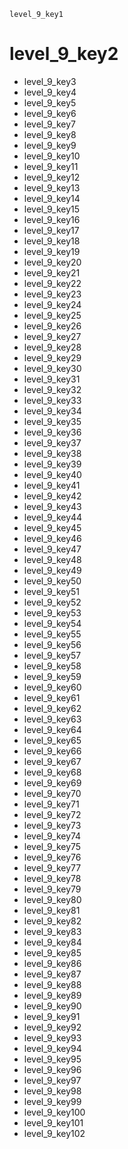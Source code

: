 ```ngMeta
level_9_key1
```
# level_9_key2
- level_9_key3
- level_9_key4
- level_9_key5
- level_9_key6
- level_9_key7
- level_9_key8
- level_9_key9
- level_9_key10
- level_9_key11
- level_9_key12
- level_9_key13
- level_9_key14
- level_9_key15
- level_9_key16
- level_9_key17
- level_9_key18
- level_9_key19
- level_9_key20
- level_9_key21
- level_9_key22
- level_9_key23
- level_9_key24
- level_9_key25
- level_9_key26
- level_9_key27
- level_9_key28
- level_9_key29
- level_9_key30
- level_9_key31
- level_9_key32
- level_9_key33
- level_9_key34
- level_9_key35
- level_9_key36
- level_9_key37
- level_9_key38
- level_9_key39
- level_9_key40
- level_9_key41
- level_9_key42
- level_9_key43
- level_9_key44
- level_9_key45
- level_9_key46
- level_9_key47
- level_9_key48
- level_9_key49
- level_9_key50
- level_9_key51
- level_9_key52
- level_9_key53
- level_9_key54
- level_9_key55
- level_9_key56
- level_9_key57
- level_9_key58
- level_9_key59
- level_9_key60
- level_9_key61
- level_9_key62
- level_9_key63
- level_9_key64
- level_9_key65
- level_9_key66
- level_9_key67
- level_9_key68
- level_9_key69
- level_9_key70
- level_9_key71
- level_9_key72
- level_9_key73
- level_9_key74
- level_9_key75
- level_9_key76
- level_9_key77
- level_9_key78
- level_9_key79
- level_9_key80
- level_9_key81
- level_9_key82
- level_9_key83
- level_9_key84
- level_9_key85
- level_9_key86
- level_9_key87
- level_9_key88
- level_9_key89
- level_9_key90
- level_9_key91
- level_9_key92
- level_9_key93
- level_9_key94
- level_9_key95
- level_9_key96
- level_9_key97
- level_9_key98
- level_9_key99
- level_9_key100
- level_9_key101
- level_9_key102
